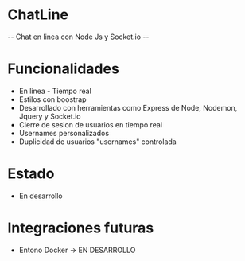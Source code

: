 # ChatLine
-- Chat en linea con Node Js y Socket.io --
# Funcionalidades
- En linea - Tiempo real
- Estilos con boostrap
- Desarrollado con herramientas como Express de Node, Nodemon, Jquery y Socket.io
- Cierre de sesion de usuarios en tiempo real
- Usernames personalizados
- Duplicidad de usuarios "usernames" controlada
# Estado
- En desarrollo
# Integraciones futuras
- Entono Docker -> EN DESARROLLO
